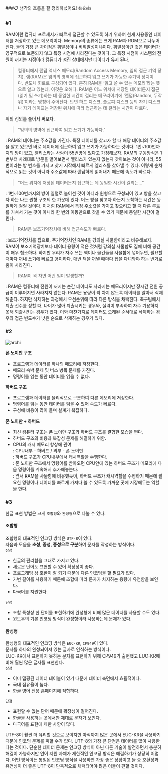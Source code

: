 ###:clipboard: 생각의 흐름을 잘 정리하셨어요! :thumbsup::thumbsup::thumbsup:


### #1

RAM이란 컴퓨터 프로세서가 빠르게 접근할 수 있도록 하기 위하여 현재 사용중인 데이터를 저장하고 있는 메모리이다. Memory의 종류에는 크게 RAM과 ROM으로 나누어진다. 둘의 가장 큰 차이점은 휘발성이냐 비휘발성이냐이다. 휘발성이란 것은 데이터가 영구적으로 보존되지 않고 특정 시점에 사라진다는 것이다. 그 특정 시점이 시스템의 전원이 꺼지는 시점이라 컴퓨터가 켜진 상태에서만 데이터가 유지 된다.   

>컴퓨터에서 랜덤 액세스 메모리(Random Access Memory, 임의 접근 기억 장치). 램(RAM)은 임의의 영역에 접근하여 읽고 쓰기가 가능한 주기억 장치이다. 반도체 회로로 구성되어 있다. 흔히 RAM을 ‘읽고 쓸 수 있는 메모리’라는 뜻으로 알고 있는데, 이것은 오해다. RAM은 어느 위치에 저장된 데이터든지 접근(읽기 및 쓰기)하는 데 동일한 시간이 걸리는 메모리이기에 ‘랜덤(Random, 무작위)’이라는 명칭이 주어진다. 반면 하드 디스크, 플로피 디스크 등의 자기 디스크나 자기 테이프는 저장된 위치에 따라 접근하는 데 걸리는 시간이 다르다.   

위의 정의를 풀어서 써보자.  

>"임의의 영역에 접근하여 읽고 쓰기가 가능하다."  

: RAM의 데이터는 주소값을 가진다. 특정 데이터를 찾고자 할 때 해당 데이터의 주소값을 알고 있으면 바로 데이터에 접근하여 읽고 쓰기가 가능하다는 것이다.  1번~100번까지의 방이 있고, 엘리스라는 사람이 55번방에 있다고 가정해보자. RAM의 구동방식은 1번부터 차례대로 방문을 열어보면서 엘리스가 있는지 없는지 찾아보는 것이 아니라, 55번이라는 방 번호를 가지고 찾기 시작해서 빠르게 엘리스를 찾아낼 수 있다. 이렇게 순차적으로 읽는 것이 아니라 주소값에 따라 랜덤하게 읽어내기 때문에 속도가 빠르다.  

>"어느 위치에 저장된 데이터든지 접근하는 데 동일한 시간이 걸리는..."  

: 1번~100번까지의 방이 일렬로 늘어선 것이 아니라 원형으로 구성되어 있고 방을 찾고자 하는 나는 원형 구조의 한 가운데 있다. 어느 방을 찾고자 하든지 도착하는 시간은 동일하게 걸릴 것이다. 이처럼 RAM에서 특정 주소값을 가지고 찾으려고 할 때 다른 루트를 거쳐서 가는 것이 아니라 한 번의 이동만으로 찾을 수 있기 때문에 동일한 시간이 걸린다. 

>RAM은 보조기억장치에 비해 접근속도가 빠르다.  

: 보조기억장치를 집으로, 주기억장치인 RAM을 강의실 사물함이라고 비유해보자. RAM이 보조기억장치보다 데이터 용량이 적은 것처럼 강의실 사물함도 집에 비해 공간이 매우 협소하다. 하지만 우리가 자주 쓰는 책이나 물건들을 사물함에 넣어두면, 필요할 때마다 꺼내 쓰기에 빠르고 용이하다. 매번 책을 꺼낼 때마다 집을 다녀와야 하는 번거로움이 사라진다. 

>RAM이 꽉 차면 어떤 일이 발생할까?  

: RAM은 컴퓨터에 전원이 꺼지는 순간 데이터도 사라지는 메모리이지만 장시간 전원 공급이 이루어지면 사라지지 않는다. RAM은 용량이 꽉 차지 않도록 데이터를 알아서 삭제해준다. 하지만 삭제하는 과정에서 우선순위에 따라 다른 방식을 채택한다. 축구팀에서 퇴출 선수를 정할 때, 나이가 많아 퇴출시키는 경우와, 실력이 부족하여 자주 기용하지 못해 퇴출시키는 경우가 있다. 이와 마찬가지로 데이터도 오래된 순서대로 삭제하는 경우와 접근 빈도수가 낮은 순으로 삭제하는 경우가 있다. 


### #2

![archi](https://camo.githubusercontent.com/8013ae59fb218acc72d3032c3f8a56000d0e458e/687474703a2f2f7777772e6564676566786b6974732e636f6d2f626c6f672f77702d636f6e74656e742f75706c6f6164732f446966666572656e6365732d6265747765656e2d566f6e2d4e65756d616e2d4172636869746563747572652d616e642d486172766172642d4172636869746563747572652e6a7067)  

**폰 노이만 구조**  
- 프로그램과 데이터를 하나의 메모리에 저장한다.
- 메모리 속박 문제 및 버스 병목 문제를 가진다.
- 명령어를 읽는 동안 데이터를 읽을 수 없다.

**하버드 구조**
- 프로그램과 데이터를 물리적으로 구분하여 다른 메모리에 저장한다.
- 명령어를 읽는 동안 데이터를 읽을 수 있어 속도가 빠르다.
- 구성에 비용이 많이 들며 설계가 복잡하다.

**폰 노이만 + 하버드**  
- 최신 컴퓨터 구조는 폰 노이만 구조와 하버드 구조를 결합한 모습을 띈다.
- 하버드 구조의 비용과 복잡성 문제를 해결하기 위함.
- CPU의 캐시 메모리 향상에 관여  
: CPU내부 - 하버드 / 외부 - 폰 노이만   
: 하버드 구조가 CPU내부에서 캐시역할을 수행한다.   
: 폰 노이만 구조에서 명령어를 받아오면 CPU안에 있는 하버드 구조가 메모리에 다음 명령어를 계속해서 추가해놓는다.   
: 앞서 RAM을 사물함에 비유했듯이, 하버드 구조가 캐시역할을 수행하기 때문에 필요한 명령어나 데이터를 빠르게 가져다 쓸 수 있도록 가까운 곳에 저장해두는 역할을 한다.   

### #3

한글 표현 방법은 크게 `조합형`와 `완성형`으로 나눌 수 있다.   

#### 조합형     
조합형의 대표적인 인코딩 방식은 `UTF-8`이 있다.   
자음과 모음을 **초성, 중성, 종성으로 구분**하여 문자를 작성하는 방식이다.  
`장점`
- 한글의 편리함을 그대로 가지고 있다.
- 새로운 단어도 표현할 수 있어 확장성이 좋다.
- 프로그래밍 상 호환이 잘 되기 때문에 다른 인코딩을 할 필요가 없다.
- 가변 길이를 사용하기 때문에 조합에 따라 문자가 차지하는 용량에 유연함을 보인다.
- 다국어를 지원한다.  

`단점`
- 조합 특성상 한 단어를 표현하기에 완성형에 비해 많은 데이터를 사용할 수도 있다.
- 윈도우의 기본 인코딩 방식이 완성형이라 사용하는데 문제가 있다. 

#### 완성형   
완성형의 대표적인 인코딩 방식은 `EUC-KR`, `CP949`이 있다.   
문자를 하나의 완성되어져 있는 글자로 인식하는 방식이다.   
EUC-KR에서 표현하지 못하는 문자를 표현하기 위해 CP949가 출현했고 EUC-KR에 비해 훨씬 많은 글자를 표현한다.   
`장점`
- 이미 맵핑된 데이터 테이블이 있기 때문에 데이터 측면에서 효율적이다.
- 국내 점유율이 높다.
- 한글 영어 전용 홈페이지에 적합하다.   

`단점`
- 표현할 수 없는 단어 때문에 확장성이 떨어진다.
- 한글을 사용하는 곳에서만 제대로 문자가 보인다.
- 다국어를 표현에 제한 사항이 많다.  
	
UTF-8이 훨씬 더 유리할 것으로 보이지만 아직까지 많은 곳에서 EUC-KR을 사용하기 때문에 인코딩 문제를 피할 수가 없다. UTF-8의 가장 큰 단점은 데이터를 많이 사용한다는 것이다. 단순한 데이터 문제는 인코딩 방식이 아닌 다른 기술이 발전하면서 충분히 해결이 가능하지만 언어 지원 자체가 제한적인 인코딩 방식은 해결하기가 상당히 어렵다. 어떤 방식이든 통일된 인코딩 방식을 사용하면 가장 좋은 상황이고 둘 중 호환성과 유연성이 더 좋은 UTF-8이 단독적으로 채택되어야 많은 이들이 편할 것이다.


